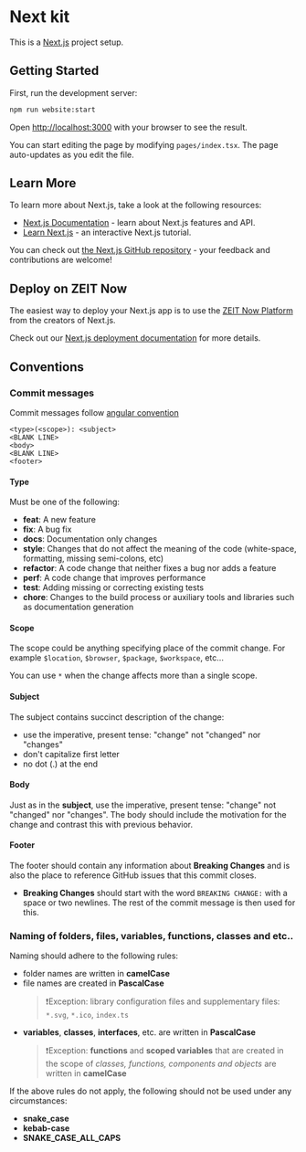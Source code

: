 # Next kit

This is a [Next.js](https://nextjs.org/) project setup.

## Getting Started

First, run the development server:

```bash
npm run website:start
```

Open [http://localhost:3000](http://localhost:3000) with your browser to see the result.

You can start editing the page by modifying `pages/index.tsx`. The page auto-updates as you edit the file.

## Learn More

To learn more about Next.js, take a look at the following resources:

- [Next.js Documentation](https://nextjs.org/docs) - learn about Next.js features and API.
- [Learn Next.js](https://nextjs.org/learn) - an interactive Next.js tutorial.

You can check out [the Next.js GitHub repository](https://github.com/zeit/next.js/) - your feedback and contributions are welcome!

## Deploy on ZEIT Now

The easiest way to deploy your Next.js app is to use the [ZEIT Now Platform](https://zeit.co/import?utm_medium=default-template&filter=next.js&utm_source=create-next-app&utm_campaign=create-next-app-readme) from the creators of Next.js.

Check out our [Next.js deployment documentation](https://nextjs.org/docs/deployment) for more details.

## Conventions

### Commit messages

Commit messages follow [angular convention](https://github.com/angular/angular.js/blob/master/DEVELOPERS.md#commit-message-format)

```
<type>(<scope>): <subject>
<BLANK LINE>
<body>
<BLANK LINE>
<footer>
```

#### Type

Must be one of the following:

- **feat**: A new feature
- **fix**: A bug fix
- **docs**: Documentation only changes
- **style**: Changes that do not affect the meaning of the code (white-space, formatting, missing
  semi-colons, etc)
- **refactor**: A code change that neither fixes a bug nor adds a feature
- **perf**: A code change that improves performance
- **test**: Adding missing or correcting existing tests
- **chore**: Changes to the build process or auxiliary tools and libraries such as documentation
  generation

#### Scope

The scope could be anything specifying place of the commit change. For example `$location`,
`$browser`, `$package`, `$workspace`, etc...

You can use `*` when the change affects more than a single scope.

#### Subject

The subject contains succinct description of the change:

- use the imperative, present tense: "change" not "changed" nor "changes"
- don't capitalize first letter
- no dot (.) at the end

#### Body

Just as in the **subject**, use the imperative, present tense: "change" not "changed" nor "changes".
The body should include the motivation for the change and contrast this with previous behavior.

#### Footer

The footer should contain any information about **Breaking Changes** and is also the place to
reference GitHub issues that this commit closes.

- **Breaking Changes** should start with the word `BREAKING CHANGE:` with a space or two newlines.
  The rest of the commit message is then used for this.

### Naming of folders, files, variables, functions, classes and etc..

Naming should adhere to the following rules:

- folder names are written in **camelCase**
- file names are created in **PascalCase**
  > ❗️Exception: library configuration files and supplementary files: `*.svg`, `*.ico`, `index.ts`
- **variables**, **classes**, **interfaces**, etc. are written in **PascalCase**
  > ❗️Exception: **functions** and **scoped variables** that are created in the scope of _classes, functions, components and objects_ are written in **camelCase**

If the above rules do not apply, the following should not be used under any circumstances:

- **snake_case**
- **kebab-case**
- **SNAKE_CASE_ALL_CAPS**
